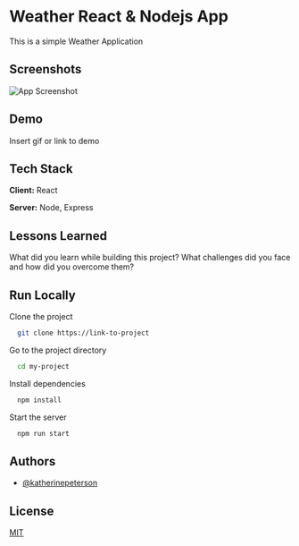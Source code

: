 
# Weather React & Nodejs App

This is a simple Weather Application


## Screenshots

![App Screenshot](https://via.placeholder.com/468x300?text=App+Screenshot+Here)


## Demo

Insert gif or link to demo


## Tech Stack

**Client:** React

**Server:** Node, Express


## Lessons Learned

What did you learn while building this project? What challenges did you face and how did you overcome them?


## Run Locally

Clone the project

```bash
  git clone https://link-to-project
```

Go to the project directory

```bash
  cd my-project
```

Install dependencies

```bash
  npm install
```

Start the server

```bash
  npm run start
```


## Authors

- [@katherinepeterson](https://www.github.com/octokatherine)


## License

[MIT](https://choosealicense.com/licenses/mit/)

